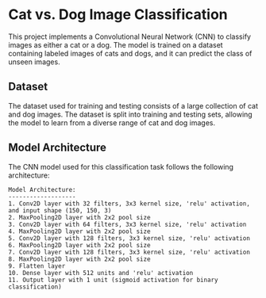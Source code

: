 # Cat vs. Dog Image Classification

This project implements a Convolutional Neural Network (CNN) to classify images as either a cat or a dog. The model is trained on a dataset containing labeled images of cats and dogs, and it can predict the class of unseen images.

## Dataset

The dataset used for training and testing consists of a large collection of cat and dog images. The dataset is split into training and testing sets, allowing the model to learn from a diverse range of cat and dog images.

## Model Architecture

The CNN model used for this classification task follows the following architecture:

```
Model Architecture:
-------------------
1. Conv2D layer with 32 filters, 3x3 kernel size, 'relu' activation, and input shape (150, 150, 3)
2. MaxPooling2D layer with 2x2 pool size
3. Conv2D layer with 64 filters, 3x3 kernel size, 'relu' activation
4. MaxPooling2D layer with 2x2 pool size
5. Conv2D layer with 128 filters, 3x3 kernel size, 'relu' activation
6. MaxPooling2D layer with 2x2 pool size
7. Conv2D layer with 128 filters, 3x3 kernel size, 'relu' activation
8. MaxPooling2D layer with 2x2 pool size
9. Flatten layer
10. Dense layer with 512 units and 'relu' activation
11. Output layer with 1 unit (sigmoid activation for binary classification)
